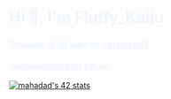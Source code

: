 <h1 style="color:#f0f6fc" >Hi &#128075;, I'm Fluffy_Kaiju</h1>
<h3 style="color:#f0f6fc" >Student @ <a style="color:#f0f6fc" href="https://www.s19.be/">19</a> part of <a style="color:#f0f6fc" href="https://www.42.fr/42-network/">network42</a></h3>
<h4 ><a style="color:#f0f6fc" href="mailto:mahadad@student.s19.be">mahadad@student.s19.be</a></h4>
<a  href="https://github.com/JaeSeoKim/badge42">
   <img  src="https://badge42.vercel.app/api/v2/cl3yuxndc001109mj197dzlsr/stats?cursusId=21&coalitionId=54" alt="mahadad's 42 stats" />
</a>
